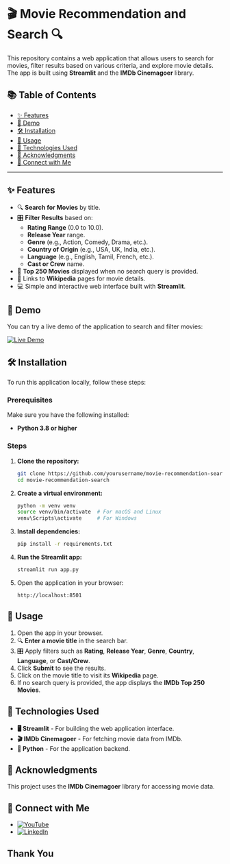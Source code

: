 # 🎬 Movie Recommendation and Search 🔍

This repository contains a web application that allows users to search for movies, filter results based on various criteria, and explore movie details. The app is built using **Streamlit** and the **IMDb Cinemagoer** library.

## 📚 Table of Contents

- [✨ Features](#features)
- [🚀 Demo](#demo)
- [🛠️ Installation](#installation)
- [📝 Usage](#usage)
- [🧰 Technologies Used](#technologies-used)
- [🙏 Acknowledgments](#acknowledgments)
- [🤝 Connect with Me](#connect-with-me)

---

## ✨ Features

- 🔍 **Search for Movies** by title.
- 🎛️ **Filter Results** based on:
  - **Rating Range** (0.0 to 10.0).
  - **Release Year** range.
  - **Genre** (e.g., Action, Comedy, Drama, etc.).
  - **Country of Origin** (e.g., USA, UK, India, etc.).
  - **Language** (e.g., English, Tamil, French, etc.).
  - **Cast or Crew** name.
- 🎥 **Top 250 Movies** displayed when no search query is provided.
- 📜 Links to **Wikipedia** pages for movie details.
- 💻 Simple and interactive web interface built with **Streamlit**.

## 🚀 Demo

You can try a live demo of the application to search and filter movies:

[![Live Demo](https://img.shields.io/badge/Live%20Demo-Streamlit%20App-ff4b4b?style=flat&logo=streamlit)](https://movierecommendationandsearch.streamlit.app)

## 🛠️ Installation

To run this application locally, follow these steps:

### Prerequisites

Make sure you have the following installed:

- **Python 3.8 or higher**

### Steps

1. **Clone the repository:**

    ```bash
    git clone https://github.com/yourusername/movie-recommendation-search.git
    cd movie-recommendation-search
    ```

2. **Create a virtual environment:**

    ```bash
    python -m venv venv
    source venv/bin/activate  # For macOS and Linux
    venv\Scripts\activate     # For Windows
    ```

3. **Install dependencies:**

    ```bash
    pip install -r requirements.txt
    ```

4. **Run the Streamlit app:**

    ```bash
    streamlit run app.py
    ```

5. Open the application in your browser:

    ```
    http://localhost:8501
    ```

## 📝 Usage

1. Open the app in your browser.
2. 🔍 **Enter a movie title** in the search bar.
3. 🎛️ Apply filters such as **Rating**, **Release Year**, **Genre**, **Country**, **Language**, or **Cast/Crew**.
4. Click **Submit** to see the results.
5. Click on the movie title to visit its **Wikipedia** page.
6. If no search query is provided, the app displays the **IMDb Top 250 Movies**.

## 🧰 Technologies Used

- **🖥️ Streamlit** - For building the web application interface.
- **🎬 IMDb Cinemagoer** - For fetching movie data from IMDb.
- **🔢 Python** - For the application backend.

## 🙏 Acknowledgments

This project uses the **IMDb Cinemagoer** library for accessing movie data.

## 🤝 Connect with Me

- [![YouTube](https://img.shields.io/badge/YouTube-Channel-red?style=flat&logo=youtube)](https://www.youtube.com/@agilamlabs)
- [![LinkedIn](https://img.shields.io/badge/LinkedIn-Profile-blue?style=flat&logo=linkedin)](https://www.linkedin.com/in/gn-raavanan)

## Thank You
